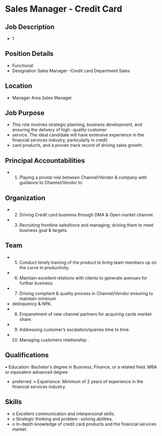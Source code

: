# Sales Manager - Credit Card

## Job Description

* 1

## Position Details

* Functional
* Designation  Sales Manager -Credit card  Department  Sales

## Location

* Manager  Area Sales Manager

## Job Purpose

* This role involves strategic planning, business development, and ensuring the delivery of high -quality customer
* service. The ideal candidate will have extensive experience in the financial services industry, particularly in credit
* card products, and a proven track record of driving sales growth.

## Principal Accountabilities

* 1. Playing a pivotal role between Channel/Vendor & company with guidance to Channel/Vendor to

## Organization

* 2. Driving Credit card business through DMA & Open market channel.
* 3. Recruiting frontline salesforce and managing; driving them to meet business goal & targets.

## Team

* 5. Conduct timely training of the product to bring team members up on the curve in productivity.
* 6. Maintain excellent relations with clients to generate avenues for further business.
* 7. Driving compliant & quality process in Channel/Vendor ensuring to maintain minimum
* delinquency & NPA.
* 8. Empanelment of new channel partners for acquiring cards market share.
* 9. Addressing customer’s escalation/queries time to time.
* 10. Managing customers relationship .

## Qualifications

• Education:  Bachelor’s degree in Business, Finance, or a related field. MBA or equivalent advanced degree
* preferred.
• Experience:  Minimum of 2 years of experience in the financial services industry.

## Skills

* o Excellent communication and interpersonal skills.
* o Strategic thinking and problem -solving abilities.
* o In-depth knowledge of credit card products and the financial services market.
